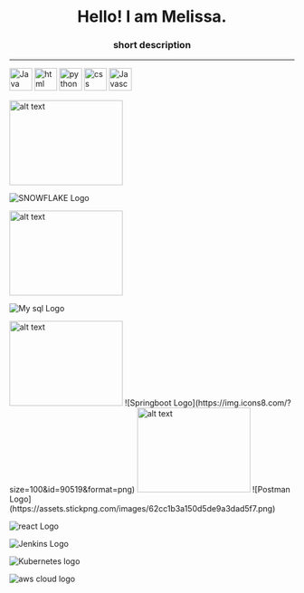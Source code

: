 # <h1 align="center"> Hello! I am Melissa. </h1>
<h3 align ="center"> short description </h3>

------
<img src="https://upload.wikimedia.org/wikipedia/en/thumb/3/30/Java_programming_language_logo.svg/320px-Java_programming_language_logo.svg.png" alt="Java Logo" width="40" height="40"> <img src="https://www.w3.org/html/logo/img/mark-word-icon.png" alt="html" width="40" height="40"> <img src="https://www.python.org/static/community_logos/python-logo.png" alt="python logot" width="40" height="40"> <img src="https://upload.wikimedia.org/wikipedia/commons/thumb/d/d5/CSS3_logo_and_wordmark.svg/544px-CSS3_logo_and_wordmark.svg.png" alt="css logo" width="40" height="40"> <img src="https://upload.wikimedia.org/wikipedia/commons/thumb/6/6a/JavaScript-logo.png/900px-JavaScript-logo.png?20120221235433" alt="Javascript logo" width="40" height="40">



<img src="URL" alt="alt text" width="200" height="150">

![SNOWFLAKE Logo](https://companieslogo.com/img/orig/SNOW-35164165.png?t=1634190631) 


<img src="URL" alt="alt text" width="200" height="150">

![My sql Logo](https://github.com/MelissaaGuz/MelissaaGuz/assets/102260396/3dd1adf4-29a4-4784-ac12-b4abeade148a)


<img src="URL" alt="alt text" width="200" height="150">
![Springboot Logo](https://img.icons8.com/?size=100&id=90519&format=png) 

<img src="URL" alt="alt text" width="200" height="150">
![Postman Logo](https://assets.stickpng.com/images/62cc1b3a150d5de9a3dad5f7.png)

![react Logo](https://cdn4.iconfinder.com/data/icons/logos-3/600/React.js_logo-1024.png)

![Jenkins Logo](https://i.pinimg.com/originals/a5/ff/6d/a5ff6d9555aaab304b82dbbeb097d70e.png) 

![Kubernetes logo](https://upload.wikimedia.org/wikipedia/commons/3/39/Kubernetes_logo_without_workmark.svg) 

![aws cloud logo](https://ih1.redbubble.net/image.3917587429.0371/st,small,507x507-pad,600x600,f8f8f8.jpg) 



